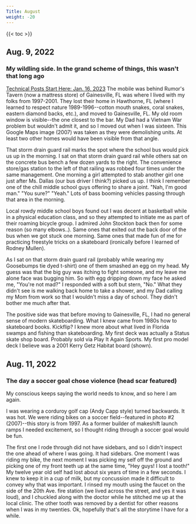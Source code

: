 ```yaml
---
Title: August
weight: -20
---
```


<!--more-->

{{< toc >}}

## Aug. 9, 2022
### My wildling side.  In the grand scheme of things, this wasn't that long ago
[Technical Posts Start Here: Jan. 16, 2023](/Blog/daynight/2023/0123/#january-16-2023)
The mobile was behind Rumor's Tavern (now a mattress store) of Gainesville, FL was where I lived with my folks from 1997-2001.  They lost their home in Hawthorne, FL (where I learned to respect nature 1989-1996--cotton mouth snakes, coral snakes, eastern diamond backs, etc.), and moved to Gainesville, FL.  My old room window is visible--the one closest to the bar.  My Dad had a Vietnam War problem but wouldn't admit it, and so I moved out when I was sixteen.  This Google Maps image (2007) was taken as they were demolishing units.  At least two other homes would have been visible from that angle.

That storm drain guard rail marks the spot where the school bus would pick us up in the morning.  I sat on that storm drain guard rail while others sat on the concrete bus bench a few dozen yards to the right.  The convenience store/gas station to the left of that railing was robbed four times under the same management.  One morning a girl attempted to stab another girl one just after Ms. Dallas (our bus driver I think?) picked us up.  I think I remember one of the chill middle school guys offering to share a joint.  "Nah, I'm good man."  "You sure?" "Yeah."  Lots of bass booming vehicles passing through that area in the morning.

Local rowdy middle school boys found out I was decent at basketball while in a physical education class, and so they attempted to initiate me as part of their roaming bicycle group.  I admired John Stockton back then for some reason (so many elbows..).  Same ones that exited out the back door of the bus when we got stuck one morning.  Same ones that made fun of me for practicing freestyle tricks on a skateboard (ironically before I learned of Rodney Mullen).

As I sat on that storm drain guard rail (probably while wearing my Goosebumps tie dyed t-shirt) one of them smashed an egg on my head.  My guess was that the big guy was itching to fight someone, and my leave me alone face was bugging him.  So with egg dripping down my face he asked me, "You're not mad?"  I responded with a soft but stern, "No."  What they didn't see is me walking back home to take a shower, and my Dad calling my Mom from work so that I wouldn't miss a day of school.  They didn't bother me much after that.

The positive side was that before moving to Gainesville, FL, I had no general sense of modern skateboarding.  What I knew came from 1980s how to skateboard books.  Kickflip?  I knew more about what lived in Florida swamps and fishing than skateboarding.  My first deck was actually a Status skate shop board.  Probably sold via Play It Again Sports.  My first pro model deck I believe was a 2001 Kerry Getz Habitat board (shown).

## Aug. 11, 2022
### The day a soccer goal chose violence (head scar featured)
My conscious keeps saying the world needs to know, and so here I am again.

I was wearing a corduroy golf cap (Andy Capp style) turned backwards.  It was hot.  We were riding bikes on a soccer field--featured in photo #2 (2007)--this story is from 1997.  As a former builder of makeshift launch ramps I needed excitement, so I thought riding through a soccer goal would be fun.

The first one I rode through did not have sidebars, and so I didn't inspect the one ahead of where I was going.  It had sidebars.  One moment I was riding my bike, the next moment I was picking my self off the ground and picking one of my front teeth up at the same time, "Hey guys!  I lost a tooth!"  My twelve year old self had lost about six years of time in a few seconds.  I knew to keep it in a cup of milk, but my concussion made it difficult to convey why that was important.  I rinsed my mouth using the faucet on the side of the 20th Ave. fire station (we lived across the street, and yes it was loud), and I chuckled along with the doctor while he stitched me up at the local clinic.
The other tooth was removed by a dentist for other reasons when I was in my twenties.  Ok, hopefully that's all the storytime I have for a while.
